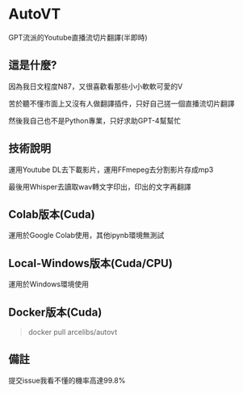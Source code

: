 # AutoVT
GPT流派的Youtube直播流切片翻譯(半即時)

## 這是什麼?
因為我日文程度N87，又很喜歡看那些小小軟軟可愛的V

苦於聽不懂市面上又沒有人做翻譯插件，只好自己搓一個直播流切片翻譯

然後我自己也不是Python專業，只好求助GPT-4幫幫忙

## 技術說明
運用Youtube DL去下載影片，運用FFmepeg去分割影片存成mp3

最後用Whisper去讀取wav轉文字印出，印出的文字再翻譯

## Colab版本(Cuda)
運用於Google Colab使用，其他ipynb環境無測試

## Local-Windows版本(Cuda/CPU)
運用於Windows環境使用

## Docker版本(Cuda)
> docker pull arcelibs/autovt


## 備註
提交issue我看不懂的機率高達99.8%



